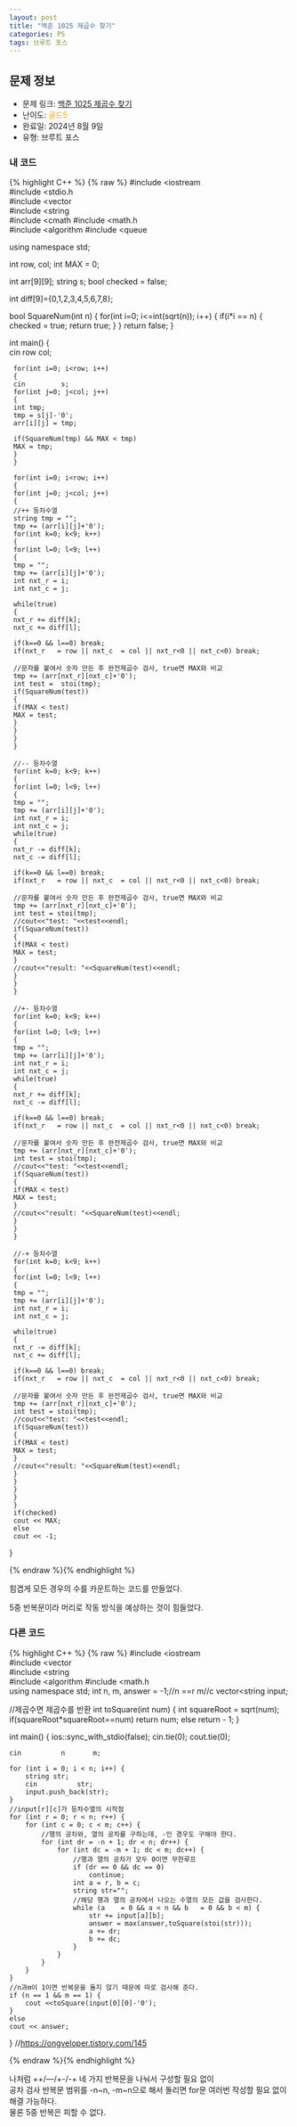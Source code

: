 ```yaml
---
layout: post
title: "백준 1025 제곱수 찾기"
categories: PS
tags: 브루트 포스
---
```


## 문제 정보
- 문제 링크: [백준 1025 제곱수 찾기](https://www.acmicpc.net/problem/1025)
- 난이도: <span style="color:#FFA500">골드5</span>
- 완료일: 2024년 8월 9일
- 유형: 브루트 포스

### 내 코드

{% highlight C++ %} {% raw %}
#include <iostream	
#include <stdio.h	
#include <vector	
#include <string	
#include <cmath	
#include <math.h	
#include <algorithm	
#include <queue	

using namespace std;

int row, col;
int MAX = 0;

int arr[9][9];
string s;
bool checked = false;

int diff[9]={0,1,2,3,4,5,6,7,8};

bool SquareNum(int n)
{
	 for(int i=0; i<=int(sqrt(n)); i++)
	 {
	 if(i*i == n)
	 {
	 checked = true;
	 return true;
	 }
	 }
	 return false;
}

int main()
{   
	 cin 		 row 		 col;
	 
	 for(int i=0; i<row; i++)
	 {
	 cin 		 s;
	 for(int j=0; j<col; j++)
	 {
	 int tmp;
	 tmp = s[j]-'0';
	 arr[i][j] = tmp;

	 if(SquareNum(tmp) && MAX < tmp)
	 MAX = tmp;
	 }
	 }

	 for(int i=0; i<row; i++)
	 {
	 for(int j=0; j<col; j++)
	 {
	 //++ 등차수열
	 string tmp = "";
	 tmp += (arr[i][j]+'0');
	 for(int k=0; k<9; k++)
	 {
	 for(int l=0; l<9; l++)
	 {
	 tmp = "";
	 tmp += (arr[i][j]+'0');
	 int nxt_r = i;
	 int nxt_c = j;

	 while(true)
	 {
	 nxt_r += diff[k];
	 nxt_c += diff[l];

	 if(k==0 && l==0) break;
	 if(nxt_r 	= row || nxt_c 	= col || nxt_r<0 || nxt_c<0) break;
	 
	 //문자를 붙여서 숫자 만든 후 완전제곱수 검사, true면 MAX와 비교
	 tmp += (arr[nxt_r][nxt_c]+'0');
	 int test =  stoi(tmp);
	 if(SquareNum(test))
	 {
	 if(MAX < test)
	 MAX = test;
	 }
	 }
	 }
	 }
	 
	 //-- 등차수열
	 for(int k=0; k<9; k++)
	 {
	 for(int l=0; l<9; l++)
	 {
	 tmp = "";
	 tmp += (arr[i][j]+'0');
	 int nxt_r = i;
	 int nxt_c = j;
	 while(true)
	 {
	 nxt_r -= diff[k];
	 nxt_c -= diff[l];

	 if(k==0 && l==0) break;
	 if(nxt_r 	= row || nxt_c 	= col || nxt_r<0 || nxt_c<0) break;
	 
	 //문자를 붙여서 숫자 만든 후 완전제곱수 검사, true면 MAX와 비교
	 tmp += (arr[nxt_r][nxt_c]+'0');
	 int test = stoi(tmp);
	 //cout<<"test: "<<test<<endl;
	 if(SquareNum(test))
	 {
	 if(MAX < test)
	 MAX = test;
	 }
	 //cout<<"result: "<<SquareNum(test)<<endl;
	 }
	 }
	 }

	 //+- 등차수열
	 for(int k=0; k<9; k++)
	 {
	 for(int l=0; l<9; l++)
	 {
	 tmp = "";
	 tmp += (arr[i][j]+'0');
	 int nxt_r = i;
	 int nxt_c = j;
	 while(true)
	 {
	 nxt_r += diff[k];
	 nxt_c -= diff[l];

	 if(k==0 && l==0) break;
	 if(nxt_r 	= row || nxt_c 	= col || nxt_r<0 || nxt_c<0) break;
	 
	 //문자를 붙여서 숫자 만든 후 완전제곱수 검사, true면 MAX와 비교
	 tmp += (arr[nxt_r][nxt_c]+'0');
	 int test = stoi(tmp);
	 //cout<<"test: "<<test<<endl;
	 if(SquareNum(test))
	 {
	 if(MAX < test)
	 MAX = test;
	 }
	 //cout<<"result: "<<SquareNum(test)<<endl;
	 }
	 }
	 }

	 //-+ 등차수열
	 for(int k=0; k<9; k++)
	 {
	 for(int l=0; l<9; l++)
	 {
	 tmp = "";
	 tmp += (arr[i][j]+'0');
	 int nxt_r = i;
	 int nxt_c = j;

	 while(true)
	 {
	 nxt_r -= diff[k];
	 nxt_c += diff[l];

	 if(k==0 && l==0) break;
	 if(nxt_r 	= row || nxt_c 	= col || nxt_r<0 || nxt_c<0) break;
	 
	 //문자를 붙여서 숫자 만든 후 완전제곱수 검사, true면 MAX와 비교
	 tmp += (arr[nxt_r][nxt_c]+'0');
	 int test = stoi(tmp);
	 //cout<<"test: "<<test<<endl;
	 if(SquareNum(test))
	 {
	 if(MAX < test)
	 MAX = test;
	 }
	 //cout<<"result: "<<SquareNum(test)<<endl;
	 }
	 }
	 }
	 }
	 }
	 if(checked)
	 cout << MAX;
	 else
	 cout << -1;
}


{% endraw %}{% endhighlight %}

힘겹게 모든 경우의 수를 카운트하는 코드를 만들었다.

5중 반복문이라 머리로 작동 방식을 예상하는 것이 힘들었다.

### 다른 코드

{% highlight C++ %} {% raw %}
#include <iostream	
#include <vector	
#include <string	
#include <algorithm	
#include <math.h	
using namespace std;
int n, m, answer = -1;//n ==r m//c
vector<string	 input;

//제곱수면 제곱수를 반환
int toSquare(int num) {
	int squareRoot = sqrt(num);
	if(squareRoot*squareRoot==num)
		return num;
	else 
		return - 1;
}

int main() {
	ios::sync_with_stdio(false);
	cin.tie(0);
	cout.tie(0);

	cin 		 n 		 m; 

	for (int i = 0; i < n; i++) {
		string str;
		cin 		 str;
		input.push_back(str);
	}
	//input[r][c]가 등차수열의 시작점
	for (int r = 0; r < n; r++) {
		for (int c = 0; c < m; c++) {
			//행의 공차와, 열의 공차를 구하는데, -인 경우도 구해야 한다.
			for (int dr = -n + 1; dr < n; dr++) {
				for (int dc = -m + 1; dc < m; dc++) {
					//행과 열의 공차가 모두 0이면 무한루프
					if (dr == 0 && dc == 0)
						continue;
					int a = r, b = c;
					string str="";
					//해당 행과 열의 공차에서 나오는 수열의 모든 값을 검사한다.
					while (a 	= 0 && a < n && b 	= 0 && b < m) {
						str += input[a][b];
						answer = max(answer,toSquare(stoi(str)));
						a += dr;
						b += dc;
					}
				}
			}
		}
	}
	//n과m이 1이면 반복문을 돌지 않기 때문에 따로 검사해 준다.
	if (n == 1 && m == 1) {
		cout <<toSquare(input[0][0]-'0');
	}
	else
	cout << answer;

}
//https://ongveloper.tistory.com/145

{% endraw %}{% endhighlight %}

나처럼 ++/—/+-/-+ 네 가지 반복문을 나눠서 구성할 필요 없이  
공차 검사 반복문 범위를 -n~n, -m~n으로 해서 돌리면 for문 여러번 작성할 필요 없이 해결 가능하다.  
물론 5중 반복은 피할 수 없다.  

